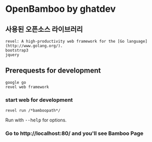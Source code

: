 # OpenBamboo by ghatdev

## 사용된 오픈소스 라이브러리

    revel: A high-productivity web framework for the [Go language](http://www.golang.org/).
    bootstrap3
    jquery

## Prerequests for development
    
    google go
    revel web framework

### start web for development

    revel run /*bamboopath*/

   Run with <tt>--help</tt> for options.

### Go to http://localhost:80/ and you'll see Bamboo Page


